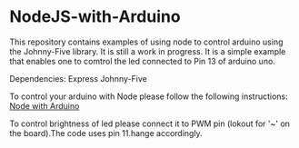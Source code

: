 # NodeJS-with-Arduino
This repository contains examples of using node to control arduino using the Johnny-Five library.
It is still a work in progress.
It is a simple example that enables one to comtrol the led connected to Pin 13 of arduino uno.


Dependencies:
  Express
  Johnny-Five
  
  To control your arduino with Node please follow the following instructions:
    <a href="http://www.instructables.com/id/NodeJs-and-Arduino/">Node with Arduino</a>

To control brightness of led please connect it to PWM pin (lokout for '~' on the board).The code uses pin 11.hange accordingly.

